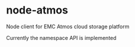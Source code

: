 node-atmos
==========

Node client for EMC Atmos cloud storage platform

Currently the namespace API is implemented
